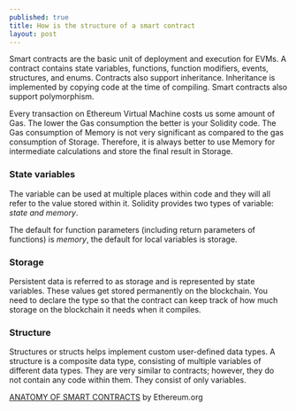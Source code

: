 ```yaml
---
published: true
title: How is the structure of a smart contract
layout: post
---
```



Smart contracts are the basic unit of deployment and execution for EVMs. A contract contains state variables, functions, function modifiers, events, structures, and enums. Contracts also support inheritance. Inheritance is implemented by copying code at the time of compiling. Smart contracts also support polymorphism.

Every transaction on Ethereum Virtual Machine costs us some amount of Gas. The lower the Gas consumption the better is your Solidity code. The Gas consumption of Memory is not very significant as compared to the gas consumption of Storage. Therefore, it is always better to use Memory for intermediate calculations and store the final result in Storage.

 
### State variables

The variable can be used at multiple places within code and they will all refer to the value stored within it. Solidity provides two types of variable: *state and memory*. 

The default for function parameters (including return parameters of functions) is *memory*, the default for local variables is storage.


### Storage

Persistent data is referred to as storage and is represented by state variables. These values get stored permanently on the blockchain. You need to declare the type so that the contract can keep track of how much storage on the blockchain it needs when it compiles.


### Structure 
Structures or structs helps implement custom user-defined data types. A structure is a composite data type, consisting of multiple variables of different data types. They are very similar to contracts; however, they do not contain any code within them. They consist of only variables.
	
[ANATOMY OF SMART CONTRACTS] by Ethereum.org

[ANATOMY OF SMART CONTRACTS]: https://ethereum.org/en/developers/docs/smart-contracts/anatomy/


